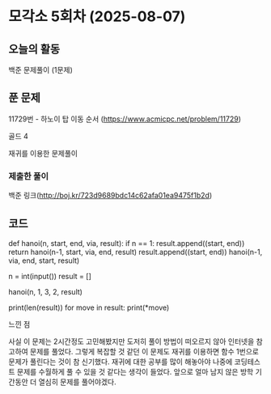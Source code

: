 # 모각소 5회차 (2025-08-07)

## 오늘의 활동

백준 문제풀이 (1문제)

## 푼 문제

11729번 - 하노이 탑 이동 순서 (https://www.acmicpc.net/problem/11729)

골드 4

재귀를 이용한 문제풀이

### 제출한 풀이

백준 링크(http://boj.kr/723d9689bdc14c62afa01ea9475f1b2d)

## 코드

def hanoi(n, start, end, via, result):
    if n == 1:
        result.append((start, end))
        return
    hanoi(n-1, start, via, end, result)
    result.append((start, end))
    hanoi(n-1, via, end, start, result)

n = int(input())
result = []

hanoi(n, 1, 3, 2, result)

print(len(result))
for move in result:
    print(*move)

느낀 점

사실 이 문제는 2시간정도 고민해봤지만 도저히 풀이 방법이 떠오르지 않아
인터넷을 참고하여 문제를 풀었다.
그렇게 복잡할 것 같던 이 문제도 재귀를 이용하면 함수 1번으로 문제가 풀린다는 것이
참 신기했다. 재귀에 대한 공부를 많이 해놓아야 나중에 코딩테스트 문제를 수월하게 풀 수 있을 것 같다는
생각이 들었다.
앞으로 얼마 남지 않은 방학 기간동안 더 열심히 문제를 풀어야겠다.